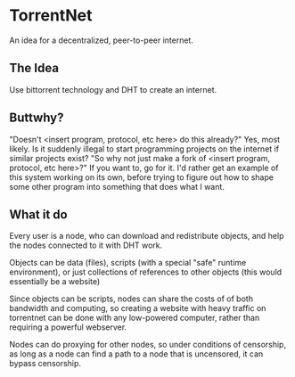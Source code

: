 TorrentNet
==========

An idea for a decentralized, peer-to-peer internet.

The Idea
--------
Use bittorrent technology and DHT to create an internet.

Buttwhy?
--------
"Doesn't \<insert program, protocol, etc here\> do this already?"
	Yes, most likely.  Is it suddenly illegal to start programming projects on the internet if similar projects exist?
"So why not just make a fork of \<insert program, protocol, etc here\>?"
	If you want to, go for it.  I'd rather get an example of this system working on its own, before trying to figure out how
		to shape some other program into something that does what I want.

What it do
----------
Every user is a node, who can download and redistribute objects, and help the nodes connected to it with DHT work.

Objects can be data (files), scripts (with a special "safe" runtime environment), or just collections of references
	to other objects (this would essentially be a website)

Since objects can be scripts, nodes can share the costs of of both bandwidth and computing, so creating a website with heavy traffic on
	torrentnet can be done with any low-powered computer, rather than requiring a powerful webserver.
	
Nodes can do proxying for other nodes, so under conditions of censorship, as long as a node can find a path to a node that is uncensored,
	it can bypass censorship.
